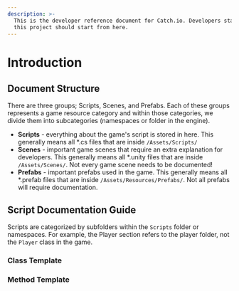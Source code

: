 ```yaml
---
description: >-
  This is the developer reference document for Catch.io. Developers starting
  this project should start from here.
---
```


# Introduction

## Document Structure

There are three groups; Scripts, Scenes, and Prefabs. Each of these groups represents a game resource category and within those categories, we divide them into subcategories \(namespaces or folder in the engine\).

* **Scripts** - everything about the game's script is stored in here. This generally means all \*.cs files that are inside `/Assets/Scripts/`
* **Scenes** - important game scenes that require an extra explanation for developers. This generally means all \*.unity files that are inside `/Assets/Scenes/`. Not every game scene needs to be documented!
* **Prefabs** - important prefabs used in the game. This generally means all \*.prefab files that are inside `/Assets/Resources/Prefabs/`. Not all prefabs will require documentation.

## Script Documentation Guide

Scripts are categorized by subfolders within the `Scripts` folder or namespaces. For example, the Player section refers to the player folder, not the `Player` class in the game.

### Class Template



### Method Template



